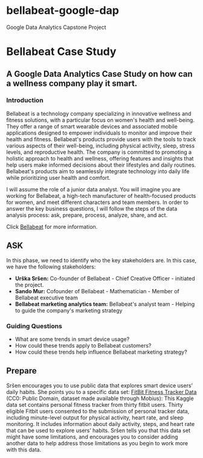 # bellabeat-google-dap
Google Data Analytics Capstone Project

# Bellabeat Case Study
## A Google Data Analytics Case Study on how can a wellness company play it smart.



### Introduction

Bellabeat is a technology company specializing in innovative wellness and fitness solutions, with a particular focus on women's health and well-being. They offer a range of smart wearable devices and associated mobile applications designed to empower individuals to monitor and improve their health and fitness. Bellabeat's products provide users with the tools to track various aspects of their well-being, including physical activity, sleep, stress levels, and reproductive health. The company is committed to promoting a holistic approach to health and wellness, offering features and insights that help users make informed decisions about their lifestyles and daily routines. Bellabeat's products aim to seamlessly integrate technology into daily life while prioritizing user health and comfort.

I will assume the role of a junior data analyst. You will imagine you are working for Bellabeat, a high-tech manufacturer of health-focused products for women, and meet different characters and team members. In order to answer the key business questions, I will follow the steps of the data analysis process: ask, prepare, process, analyze, share, and act.

Click [Bellabeat](https://bellabeat.com/) for more information.

## ASK

In this phase, we need to identify who the key stakeholders are. In this case, we have the following stakeholders: 

- **Urška Sršen:** Co-founder of Bellabeat - Chief Creative Officer - initiated the project.
-  **Sando Mur:** Cofounder of Bellabeat - Mathematician - Member of Bellabeat executive team
-  **Bellabeat marketing analytics team:** Bellabeat's analyst team - Helping to guide the company's marketing strategy

### Guiding Questions
* What are some trends in smart device usage?
*  How could these trends apply to Bellabeat customers?
*   How could these trends help influence Bellabeat marketing strategy?

## Prepare
Sršen encourages you to use public data that explores smart device users’ daily habits. She points you to a specific data set:
[FitBit Fitness Tracker Data](https://www.kaggle.com/arashnic/fitbit) (CC0: Public Domain, dataset made available through Mobius): This Kaggle data set
contains personal fitness tracker from thirty fitbit users. Thirty eligible Fitbit users consented to the submission of
personal tracker data, including minute-level output for physical activity, heart rate, and sleep monitoring. It includes
information about daily activity, steps, and heart rate that can be used to explore users’ habits.
Sršen tells you that this data set might have some limitations, and encourages you to consider adding another data to help
address those limitations as you begin to work more with this data.


